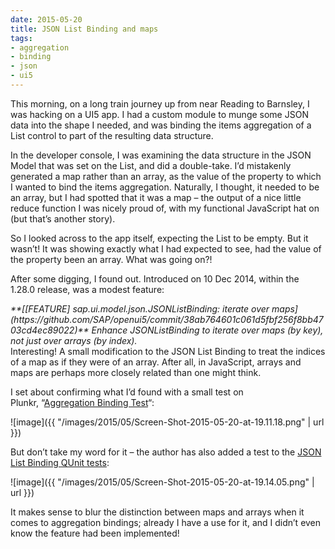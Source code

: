```yaml
---
date: 2015-05-20
title: JSON List Binding and maps
tags:
- aggregation
- binding
- json
- ui5
---
```



This morning, on a long train journey up from near Reading to Barnsley, I was hacking on a UI5 app. I had a custom module to munge some JSON data into the shape I needed, and was binding the items aggregation of a List control to part of the resulting data structure.

In the developer console, I was examining the data structure in the JSON Model that was set on the List, and did a double-take. I’d mistakenly generated a map rather than an array, as the value of the property to which I wanted to bind the items aggregation. Naturally, I thought, it needed to be an array, but I had spotted that it was a map – the output of a nice little reduce function I was nicely proud of, with my functional JavaScript hat on (but that’s another story).

So I looked across to the app itself, expecting the List to be empty. But it wasn’t! It was showing exactly what I had expected to see, had the value of the property been an array. What was going on?!

After some digging, I found out. Introduced on 10 Dec 2014, within the 1.28.0 release, was a modest feature:

<address>**[[FEATURE] sap.ui.model.json.JSONListBinding: iterate over maps](https://github.com/SAP/openui5/commit/38ab764601c061d5fbf256f8bb4703cd4ec89022)**  
 Enhance JSONListBinding to iterate over maps (by key), not just over  
 arrays (by index).</address>Interesting! A small modification to the JSON List Binding to treat the indices of a map as if they were of an array. After all, in JavaScript, arrays and maps are perhaps more closely related than one might think.

I set about confirming what I’d found with a small test on Plunkr, “[Aggregation Binding Test](http://plnkr.co/edit/QQU4bPNb5Kg65vZ8vnad?p=preview)“:

![image]({{ "/images/2015/05/Screen-Shot-2015-05-20-at-19.11.18.png" | url }})

But don’t take my word for it – the author has also added a test to the [JSON List Binding QUnit tests](https://openui5.hana.ondemand.com/test-resources/sap/ui/core/qunit/JSONListBinding.qunit.html):

![image]({{ "/images/2015/05/Screen-Shot-2015-05-20-at-19.14.05.png" | url }})

It makes sense to blur the distinction between maps and arrays when it comes to aggregation bindings; already I have a use for it, and I didn’t even know the feature had been implemented!

